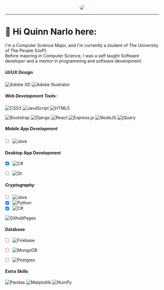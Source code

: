 <div align="center">
<img src="https://media.giphy.com/media/qgQUggAC3Pfv687qPC/giphy.gif" style="border-radius: 50%;">
</div>
<hr />

# 💫 Hi Quinn Narlo here:
I'm a Computer Science Major, and I'm currently a student of The University of The People (UoP).<br />
Before majoring in Computer Science, I was a self taught Software developer and a mentor in programming and software development.<br>


##### UI/UX Design
![Adobe XD](https://img.shields.io/badge/Adobe%20XD-470137?style=flat-square&logo=Adobe%20XD&logoColor=#FF61F6)
![Adobe Illustrator](https://img.shields.io/badge/adobe%20illustrator-%23FF9A00.svg?style=flat-square&logo=adobe%20illustrator&logoColor=white)

<div>
  
##### Web Development Tools:
![CSS3](https://img.shields.io/badge/css3-%231572B6.svg?style=flat-square&logo=css3&logoColor=white) 
![JavaScript](https://img.shields.io/badge/javascript-%23323330.svg?style=flat-square&logo=javascript&logoColor=%23F7DF1E)
![HTML5](https://img.shields.io/badge/html5-%23E34F26.svg?style=flat-square&logo=html5&logoColor=white)
      
![Bootstrap](https://img.shields.io/badge/bootstrap-%238511FA.svg?style=flat-square&logo=bootstrap&logoColor=white)
![Django](https://img.shields.io/badge/django-%23092E20.svg?style=flat-square&logo=django&logoColor=white)
![React](https://img.shields.io/badge/react-%2320232a.svg?style=flat-square&logo=react&logoColor=%2361DAFB)
![Express.js](https://img.shields.io/badge/express.js-%23404d59.svg?style=flat-square&logo=express&logoColor=%2361DAFB)
![NodeJS](https://img.shields.io/badge/node.js-6DA55F?style=flat-square&logo=node.js&logoColor=white)
![jQuery](https://img.shields.io/badge/jquery-%230769AD.svg?style=flat-square&logo=jquery&logoColor=white)
</div>


##### Mobile App Development
- [ ] ![Java](https://img.shields.io/badge/java-%23ED8B00.svg?style=flat-square&logo=openjdk&logoColor=white)

#### Desktop App Development
- [x] ![C#](https://img.shields.io/badge/c%23-%23239120.svg?style=flat-square&logo=c-sharp&logoColor=white)
- [ ] ![Qt](https://img.shields.io/badge/Qt-%23217346.svg?style=flat-square&logo=Qt&logoColor=white)


##### Cryptography
- [ ] ![Java](https://img.shields.io/badge/java-%23ED8B00.svg?style=flat-square&logo=openjdk&logoColor=white)
- [x] ![Python](https://img.shields.io/badge/python-3670A0?style=flat-square&logo=python&logoColor=ffdd54)
- [x] ![C#](https://img.shields.io/badge/c%23-%23239120.svg?style=flat-square&logo=c-sharp&logoColor=white) 

![GithubPages](https://img.shields.io/badge/github%20pages-121013?style=flat-square&logo=github&logoColor=white)

#### Database
- [ ] ![Firebase](https://img.shields.io/badge/Firebase-039BE5?style=flat-square&logo=Firebase&logoColor=white)
- [ ] ![MongoDB](https://img.shields.io/badge/MongoDB-%234ea94b.svg?style=flat-square&logo=mongodb&logoColor=white)
- [ ] ![Postgres](https://img.shields.io/badge/postgres-%23316192.svg?style=flat-square&logo=postgresql&logoColor=white)



#### Extra Skills
![Pandas](https://img.shields.io/badge/pandas-%23150458.svg?style=flat-square&logo=pandas&logoColor=white) 
![Matplotlib](https://img.shields.io/badge/Matplotlib-%23ffffff.svg?style=flat-square&logo=Matplotlib&logoColor=black) 
![NumPy](https://img.shields.io/badge/numpy-%23013243.svg?style=flat-square&logo=numpy&logoColor=white)

